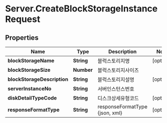 # Server.CreateBlockStorageInstanceRequest

## Properties
Name | Type | Description | Notes
------------ | ------------- | ------------- | -------------
**blockStorageName** | **String** | 블럭스토리지명 | [optional] 
**blockStorageSize** | **Number** | 블럭스토리지사이즈 | 
**blockStorageDescription** | **String** | 블럭스토리지설명 | [optional] 
**serverInstanceNo** | **String** | 서버인스턴스번호 | 
**diskDetailTypeCode** | **String** | 디스크상세유형코드 | [optional] 
**responseFormatType** | **String** | responseFormatType {json, xml} | [optional] 


